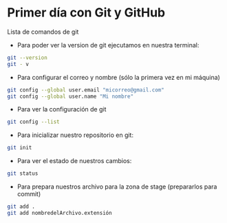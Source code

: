 # Primer día con Git y GitHub

Lista de comandos de git

* Para poder ver la version de git ejecutamos en nuestra terminal:

```bash
git --version
git - v
```

* Para configurar el correo y nombre (sólo la primera vez en mi máquina)

```bash
git config --global user.email "micorreo@gmail.com"
git config --global user.name "Mi nombre"
```

* Para ver la configuración de git

```bash
git config --list
```

* Para inicializar nuestro repositorio en git:

```bash
git init
```

* Para ver el estado de nuestros cambios:

```bash
git status
```

* Para prepara nuestros archivo para la zona de stage (prepararlos para commit)

```bash
git add .
git add nombredelArchivo.extensión
```